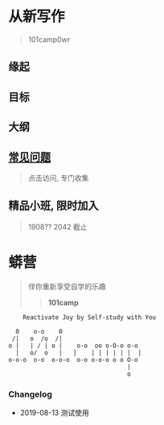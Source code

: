 # 从新写作
> 101camp0wr

## 缘起

## 目标

## 大纲


## [常见问题](/faq)
> 点击访问, 专门收集


## 精品小班, 限时加入
> 1908?? 2042 截止




# 蟒营
> 伴你重新享受自学的乐趣
> 
>> **101camp**
    

```
    Reactivate Joy by Self-study with You

  0    o-o    0
 /|   o  /o  /|
o |   | / | o |    o-o  oo o-O-o o-o
  |   o/  o   |   |    | | | | | |  |
o-o-o  o-o  o-o-o  o-o o-o-o o o O-o
                                 |
                                 o
```


### Changelog

- 2019-08-13 测试使用